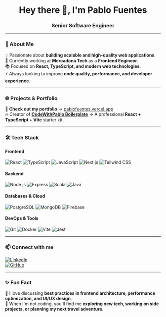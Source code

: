 <h1 align="center">Hey there 👋, I'm Pablo Fuentes</h1>
<h3 align="center">Senior Software Engineer</h3>

---

### 🚀 About Me

💡 Passionate about **building scalable and high-quality web applications**.  
💼 Currently working at **Mercadona Tech** as a **Frontend Engineer**.  
📚 Focused on **React, TypeScript, and modern web technologies**.  
⚡ Always looking to improve **code quality, performance, and developer experience**.

---

### 🌐 Projects & Portfolio

🔗 **Check out my portfolio** → [pablofuentes.vercel.app](https://pablofuentes.vercel.app/)  
🔥 Creator of **[CodeWithPablo Boilerplate](https://www.npmjs.com/package/create-codewithpablo)** → A professional **React + TypeScript + Vite** starter kit.

---

### 🛠 Tech Stack

#### **Frontend**
![React](https://img.shields.io/badge/-React-61DAFB?logo=react&logoColor=black&style=for-the-badge)
![TypeScript](https://img.shields.io/badge/-TypeScript-3178C6?logo=typescript&logoColor=white&style=for-the-badge)
![JavaScript](https://img.shields.io/badge/-JavaScript-F7DF1E?logo=javascript&logoColor=black&style=for-the-badge)
![Next.js](https://img.shields.io/badge/-Next.js-000000?logo=next.js&logoColor=white&style=for-the-badge)
![Tailwind CSS](https://img.shields.io/badge/-Tailwind%20CSS-06B6D4?logo=tailwindcss&logoColor=white&style=for-the-badge)

#### **Backend**
![Node.js](https://img.shields.io/badge/-Node.js-339933?logo=node.js&logoColor=white&style=for-the-badge)
![Express](https://img.shields.io/badge/-Express-000000?logo=express&logoColor=white&style=for-the-badge)
![Scala](https://img.shields.io/badge/-Scala-DC322F?logo=scala&logoColor=white&style=for-the-badge)
![Java](https://img.shields.io/badge/-Java-007396?logo=java&logoColor=white&style=for-the-badge)

#### **Databases & Cloud**
![PostgreSQL](https://img.shields.io/badge/-PostgreSQL-336791?logo=postgresql&logoColor=white&style=for-the-badge)
![MongoDB](https://img.shields.io/badge/-MongoDB-47A248?logo=mongodb&logoColor=white&style=for-the-badge)
![Firebase](https://img.shields.io/badge/-Firebase-FFCA28?logo=firebase&logoColor=black&style=for-the-badge)

#### **DevOps & Tools**
![Git](https://img.shields.io/badge/-Git-F05032?logo=git&logoColor=white&style=for-the-badge)
![Docker](https://img.shields.io/badge/-Docker-2496ED?logo=docker&logoColor=white&style=for-the-badge)
![Vite](https://img.shields.io/badge/-Vite-646CFF?logo=vite&logoColor=white&style=for-the-badge)
![Jest](https://img.shields.io/badge/-Jest-C21325?logo=jest&logoColor=white&style=for-the-badge)

---

### 📫 Connect with me

[![LinkedIn](https://img.shields.io/badge/-LinkedIn-0077B5?logo=linkedin&logoColor=white&style=for-the-badge)](https://linkedin.com/in/pablo-fuentes-512258134/)  
[![GitHub](https://img.shields.io/badge/-GitHub-181717?logo=github&logoColor=white&style=for-the-badge)](https://github.com/PabloFuentesSanz)

---

### ✨ Fun Fact

💬 I love discussing **best practices in frontend architecture, performance optimization, and UI/UX design**.  
🚀 When I'm not coding, you'll find me **exploring new tech, working on side projects, or planning my next travel adventure**.  

